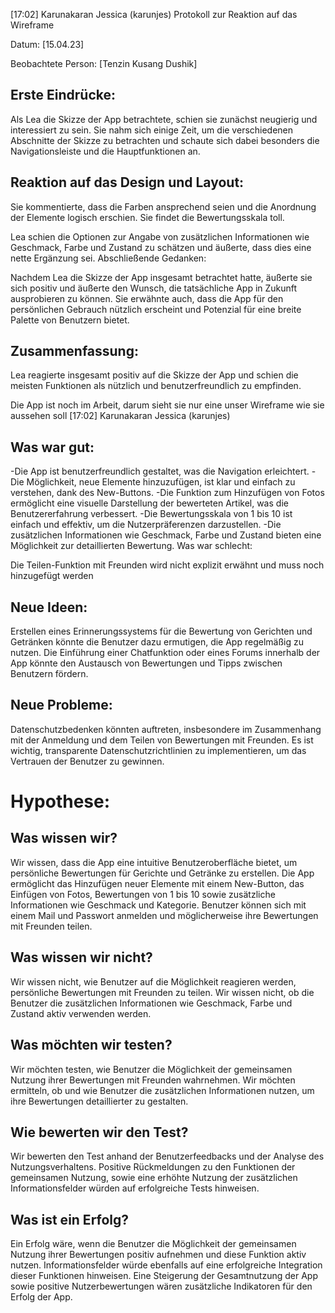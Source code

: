 [17:02] Karunakaran Jessica (karunjes)
Protokoll zur Reaktion auf das Wireframe
 
Datum: [15.04.23]
 
Beobachtete Person: [Tenzin Kusang Dushik]
 
## Erste Eindrücke:
 
Als Lea die Skizze der App betrachtete, schien sie zunächst neugierig und interessiert zu sein.
Sie nahm sich einige Zeit, um die verschiedenen Abschnitte der Skizze zu betrachten und schaute sich dabei besonders die Navigationsleiste und die Hauptfunktionen an.
 
## Reaktion auf das Design und Layout:
 
Sie kommentierte, dass die Farben ansprechend seien und die Anordnung der Elemente logisch erschien.
Sie findet die Bewertungsskala toll.
 
Lea schien die Optionen zur Angabe von zusätzlichen Informationen wie Geschmack, Farbe und Zustand zu schätzen und äußerte, dass dies eine nette Ergänzung sei.
Abschließende Gedanken:
 
Nachdem Lea die Skizze der App insgesamt betrachtet hatte, äußerte sie sich positiv und äußerte den Wunsch, die tatsächliche App in Zukunft ausprobieren zu können.
Sie erwähnte auch, dass die App für den persönlichen Gebrauch nützlich erscheint und Potenzial für eine breite Palette von Benutzern bietet.
 
 
## Zusammenfassung:
 
Lea reagierte insgesamt positiv auf die Skizze der App und schien die meisten Funktionen als nützlich und benutzerfreundlich zu empfinden.
 
Die App ist noch im Arbeit, darum sieht sie nur eine unser Wireframe wie sie aussehen soll
[17:02] Karunakaran Jessica (karunjes)

## Was war gut:
-Die App ist  benutzerfreundlich gestaltet, was die Navigation erleichtert.
-Die Möglichkeit, neue Elemente hinzuzufügen, ist klar und einfach zu verstehen, dank des New-Buttons.
-Die Funktion zum Hinzufügen von Fotos ermöglicht eine visuelle Darstellung der bewerteten Artikel, was die Benutzererfahrung verbessert.
-Die Bewertungsskala von 1 bis 10 ist einfach und effektiv, um die Nutzerpräferenzen darzustellen.
-Die zusätzlichen Informationen wie Geschmack, Farbe und Zustand bieten eine Möglichkeit zur detaillierten Bewertung.
Was war schlecht:
 
Die Teilen-Funktion mit Freunden wird nicht explizit erwähnt und muss noch hinzugefügt werden
 
## Neue Ideen:
Erstellen eines Erinnerungssystems für die Bewertung von Gerichten und Getränken könnte die Benutzer dazu ermutigen, die App regelmäßig zu nutzen.
Die Einführung einer Chatfunktion oder eines Forums innerhalb der App könnte den Austausch von Bewertungen und Tipps zwischen Benutzern fördern.
 
## Neue Probleme:
 
Datenschutzbedenken könnten auftreten, insbesondere im Zusammenhang mit der Anmeldung und dem Teilen von Bewertungen mit Freunden. Es ist wichtig, transparente Datenschutzrichtlinien zu implementieren, um das Vertrauen der Benutzer zu gewinnen.

# Hypothese:
 
## Was wissen wir?
Wir wissen, dass die App eine intuitive Benutzeroberfläche bietet, um persönliche Bewertungen für Gerichte und Getränke zu erstellen.
Die App ermöglicht das Hinzufügen neuer Elemente mit einem New-Button, das Einfügen von Fotos, Bewertungen von 1 bis 10 sowie zusätzliche Informationen wie Geschmack und Kategorie.
Benutzer können sich mit einem Mail und Passwort anmelden und möglicherweise ihre Bewertungen mit Freunden teilen.
 
## Was wissen wir nicht?
Wir wissen nicht, wie Benutzer auf die Möglichkeit reagieren werden, persönliche Bewertungen mit Freunden zu teilen.
Wir wissen nicht, ob die Benutzer die zusätzlichen Informationen wie Geschmack, Farbe und Zustand aktiv verwenden werden.

## Was möchten wir testen?
Wir möchten testen, wie Benutzer die Möglichkeit der gemeinsamen Nutzung ihrer Bewertungen mit Freunden wahrnehmen.
Wir möchten ermitteln, ob und wie Benutzer die zusätzlichen Informationen nutzen, um ihre Bewertungen detaillierter zu gestalten.

## Wie bewerten wir den Test?
Wir bewerten den Test anhand der Benutzerfeedbacks und der Analyse des Nutzungsverhaltens.
Positive Rückmeldungen zu den Funktionen der gemeinsamen Nutzung, sowie eine erhöhte Nutzung der zusätzlichen Informationsfelder würden auf erfolgreiche Tests hinweisen.

## Was ist ein Erfolg?
Ein Erfolg wäre, wenn die Benutzer die Möglichkeit der gemeinsamen Nutzung ihrer Bewertungen positiv aufnehmen und diese Funktion aktiv nutzen.
Informationsfelder würde ebenfalls auf eine erfolgreiche Integration dieser Funktionen hinweisen.
Eine Steigerung der Gesamtnutzung der App sowie positive Nutzerbewertungen wären zusätzliche Indikatoren für den Erfolg der App.
 
